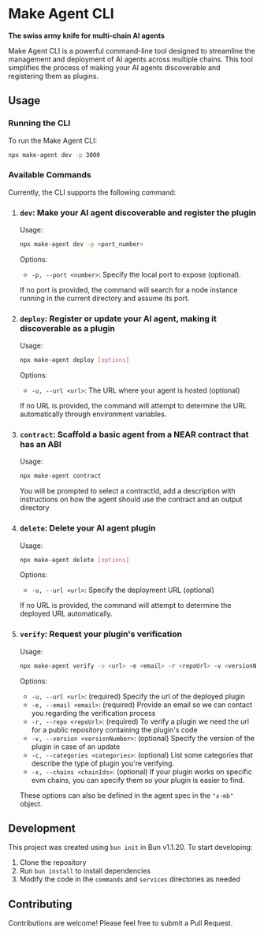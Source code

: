 # Make Agent CLI

**The swiss army knife for multi-chain AI agents**

Make Agent CLI is a powerful command-line tool designed to streamline the management and deployment of AI agents across multiple chains. This tool simplifies the process of making your AI agents discoverable and registering them as plugins.


## Usage

### Running the CLI

To run the Make Agent CLI:

```bash
npx make-agent dev -p 3000
```

### Available Commands

Currently, the CLI supports the following command:

1. ### **`dev`**: Make your AI agent discoverable and register the plugin
   
   Usage:
   ```bash
   npx make-agent dev -p <port_number>
   ```
   
   Options:
   - `-p, --port <number>`: Specify the local port to expose (optional).

   If no port is provided, the command will search for a node instance running in the current directory and assume its port.

1. ### **`deploy`**: Register or update your AI agent, making it discoverable as a plugin

   Usage:
   ```bash
   npx make-agent deploy [options]
   ```

   Options:
   - `-u, --url <url>`: The URL where your agent is hosted (optional)

   If no URL is provided, the command will attempt to determine the URL automatically through environment variables.

1. ### **`contract`**: Scaffold a basic agent from a NEAR contract that has an ABI
   Usage:
   ```bash
   npx make-agent contract
   ```
   You will be prompted to select a contractId, add a description with instructions on how the agent should use the contract and an output directory

1. ### **`delete`**: Delete your AI agent plugin

   Usage:
   ```bash
   npx make-agent delete [options]
   ```

   Options:
   - `-u, --url <url>`: Specify the deployment URL (optional)

   If no URL is provided, the command will attempt to determine the deployed URL automatically.

1. ### **`verify`**: Request your plugin's verification

   Usage:
   ```bash
   npx make-agent verify -u <url> -e <email> -r <repoUrl> -v <versionNumber> -c [cat1,cat2] -x [chainNum1,chainNum2]
   ```

   Options:
   - `-u, --url <url>`: (required) Specify the url of the deployed plugin
   - `-e, --email <email>`: (required) Provide an email so we can contact you regarding the verification process
   - `-r, --repo <repoUrl>`: (required) To verify a plugin we need the url for a public repository containing the plugin's code
   - `-v, --version <versionNumber>`: (optional) Specify the version of the plugin in case of an update
   - `-c, --categories <categories>`: (optional) List some categories that describe the type of plugin you're verifying.
   - `-x, --chains <chainIds>`: (optional) If your plugin works on specific evm chains, you can specify them so your plugin is easier to find. 
   
   These options can also be defined in the agent spec in the `"x-mb"` object.
   


## Development

This project was created using `bun init` in Bun v1.1.20. To start developing:

1. Clone the repository
2. Run `bun install` to install dependencies
3. Modify the code in the `commands` and `services` directories as needed

## Contributing

Contributions are welcome! Please feel free to submit a Pull Request.
